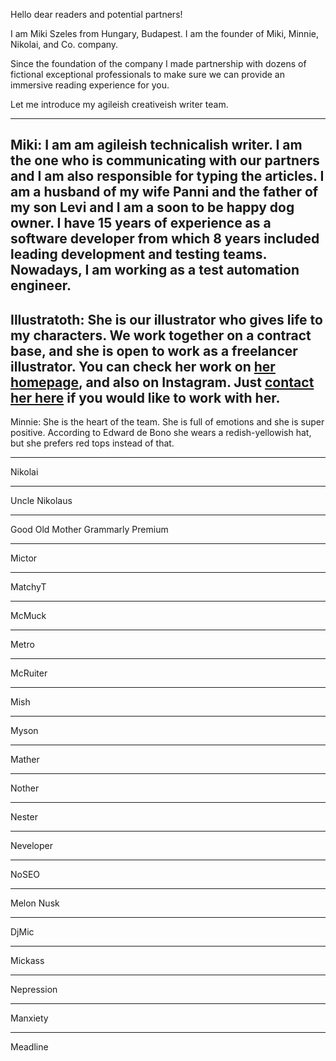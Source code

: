 Hello dear readers and potential partners!

I am Miki Szeles from Hungary, Budapest. I am the founder of Miki, Minnie, Nikolai, and Co. company.

Since the foundation of the company I made partnership with dozens of fictional exceptional professionals to make sure we can provide an immersive reading experience for you.

Let me introduce my agileish creativeish writer team.

---
**Miki**: I am am agileish technicalish writer. I am the one who is communicating with our partners and I am also responsible for typing the articles.
I am a husband of my wife Panni and the father of my son Levi and I am a soon to be happy dog owner.
I have 15 years of experience as a software developer from which 8 years included leading development and testing teams. Nowadays, I am working as a test automation engineer.
---
**Illustratoth**: She is our illustrator who gives life to my characters. We work together on a contract base, and she is open to work as a freelancer illustrator.
You can check her work on [her homepage](https://annatoth.com), and also on Instagram. Just [contact her here](https://annatoth.com/contact) if you would like to work with her.
---
Minnie: She is the heart of the team. She is full of emotions and she is super positive. According to Edward de Bono she wears a redish-yellowish hat, but she prefers red tops instead of that.


---
Nikolai

---
Uncle Nikolaus

---
Good Old Mother Grammarly Premium

---
Mictor

---
MatchyT

---
McMuck

---
Metro

---
McRuiter

---
Mish

---
Myson

---
Mather

---
Nother

---
Nester

---
Neveloper

---
NoSEO

---
Melon Nusk

---
DjMic

---
Mickass

---
Nepression

---
Manxiety

---
Meadline